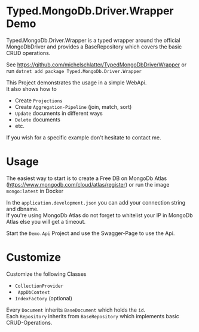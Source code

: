 
# Typed.MongoDb.Driver.Wrapper Demo

Typed.MongoDb.Driver.Wrapper is a typed wrapper around the official MongoDbDriver and provides a BaseRepository which covers the basic CRUD operations.

See https://github.com/michelschlatter/TypedMongoDbDriverWrapper or run
```dotnet add package Typed.MongoDb.Driver.Wrapper```

This Project demonstrates the usage in a simple WebApi.  
It also shows how to
- Create ```Projections```
- Create ```Aggregation-Pipeline``` (join, match, sort)
- ```Update``` documents in different ways
- ```Delete``` documents
- etc.

If you wish for a specific example don't hesitate to contact me.

# Usage

The easiest way to start is to create a Free DB on MongoDb Atlas (https://www.mongodb.com/cloud/atlas/register) or
run the image ```mongo:latest``` in Docker


In the  ``` application.development.json ``` you can add your connection string and dbname.  
If you're using MongoDb Atlas do not forget to whitelist your IP in MongoDb Atlas else you will get a timeout.

Start the  ```Demo.Api``` Project and use the Swagger-Page to use the Api.


# Customize

Customize the following Classes

 - ``` CollectionProvider ```
 - ``` AppDbContext```
 - ``` IndexFactory ``` (optional)



Every ``` Document ``` inherits ``` BaseDocument ``` which holds the ``` id ```.  
Each ``` Repository ``` inherits from ``` BaseRepository ``` which implements basic CRUD-Operations.



